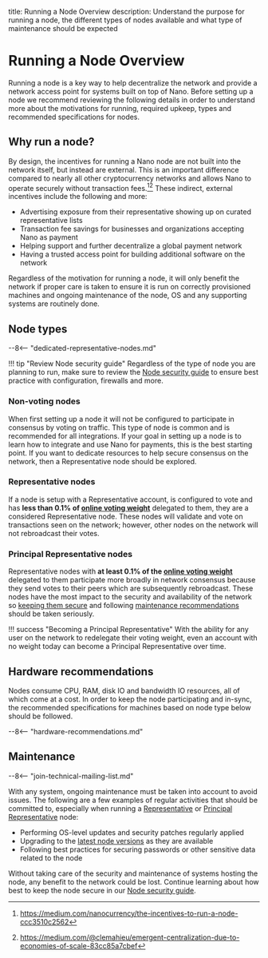 title: Running a Node Overview
description: Understand the purpose for running a node, the different types of nodes available and what type of maintenance should be expected

# Running a Node Overview

Running a node is a key way to help decentralize the network and provide a network access point for systems built on top of Nano. Before setting up a node we recommend reviewing the following details in order to understand more about the motivations for running, required upkeep, types and recommended specifications for nodes.

## Why run a node?
By design, the incentives for running a Nano node are not built into the network itself, but instead are external. This is an important difference compared to nearly all other cryptocurrency networks and allows Nano to operate securely without transaction fees.[^1][^2] These indirect, external incentives include the following and more:

* Advertising exposure from their representative showing up on curated representative lists
* Transaction fee savings for businesses and organizations accepting Nano as payment
* Helping support and further decentralize a global payment network
* Having a trusted access point for building additional software on the network

Regardless of the motivation for running a node, it will only benefit the network if proper care is taken to ensure it is run on correctly provisioned machines and ongoing maintenance of the node, OS and any supporting systems are routinely done.

## Node types

--8<-- "dedicated-representative-nodes.md"

!!! tip "Review Node security guide"
	Regardless of the type of node you are planning to run, make sure to review the [Node security guide](security.md) to ensure best practice with configuration, firewalls and more.

### Non-voting nodes
When first setting up a node it will not be configured to participate in consensus by voting on traffic. This type of node is common and is recommended for all integrations. If your goal in setting up a node is to learn how to integrate and use Nano for payments, this is the best starting point. If you want to dedicate resources to help secure consensus on the network, then a Representative node should be explored.

### Representative nodes
If a node is setup with a Representative account, is configured to vote and has **less than 0.1% of [online voting weight](/glossary#online-voting-weight)** delegated to them, they are a considered Representative node. These nodes will validate and vote on transactions seen on the network; however, other nodes on the network will not rebroadcast their votes.

### Principal Representative nodes
Representative nodes with **at least 0.1% of the [online voting weight](/glossary#online-voting-weight)** delegated to them participate more broadly in network consensus because they send votes to their peers which are subsequently rebroadcast. These nodes have the most impact to the security and availability of the network so [keeping them secure](security.md) and following [maintenance recommendations](#maintenance) should be taken seriously.

!!! success "Becoming a Principal Representative"
	With the ability for any user on the network to redelegate their voting weight, even an account with no weight today can become a Principal Representative over time.

## Hardware recommendations
<span id="resources-and-ongoing-maintenance"></span>
Nodes consume CPU, RAM, disk IO and bandwidth IO resources, all of which come at a cost. In order to keep the node participating and in-sync, the recommended specifications for machines based on node type below should be followed.

--8<-- "hardware-recommendations.md"

## Maintenance

--8<-- "join-technical-mailing-list.md"

With any system, ongoing maintenance must be taken into account to avoid issues. The following are a few examples of regular activities that should be committed to, especially when running a [Representative](#representative-nodes) or [Principal Representative](#principal-representative-nodes) node:

- Performing OS-level updates and security patches regularly applied
- Upgrading to the [latest node versions](../releases/node-releases.md) as they are available
- Following best practices for securing passwords or other sensitive data related to the node

Without taking care of the security and maintenance of systems hosting the node, any benefit to the network could be lost. Continue learning about how best to keep the node secure in our [Node security guide](security.md).

[^1]: https://medium.com/nanocurrency/the-incentives-to-run-a-node-ccc3510c2562
[^2]: https://medium.com/@clemahieu/emergent-centralization-due-to-economies-of-scale-83cc85a7cbef
